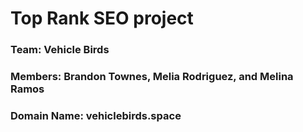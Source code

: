 # Top Rank SEO project

### Team: Vehicle Birds
### Members: Brandon Townes, Melia Rodriguez, and Melina Ramos

### Domain Name: vehiclebirds.space
